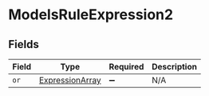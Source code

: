 # ModelsRuleExpression2


## Fields

| Field                                                     | Type                                                      | Required                                                  | Description                                               |
| --------------------------------------------------------- | --------------------------------------------------------- | --------------------------------------------------------- | --------------------------------------------------------- |
| `or`                                                      | [ExpressionArray](../../models/shared/ExpressionArray.md) | :heavy_minus_sign:                                        | N/A                                                       |